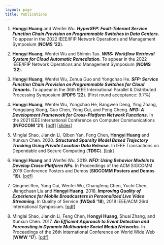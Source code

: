 ```yaml
---
layout: page
title: Publications
---
```

1. **Hongyi Huang** and Wenfei Wu. ***HyperSFP:
Fault-Tolerant Service Function Chain Provision on Programmable Switches
in Data Centers.*** To appear in the 2022 IEEE/IFIP Network Operations and Management
Symposium (**NOMS ’22**).

2. **Hongyi Huang**, Wenfei Wu and Shimin Tao. ***WRS: Workflow Retrieval System for Cloud Automatic
Remediation.*** To appear in the 2022 IEEE/IFIP Network Operations and Management
Symposium (**NOMS ’22**).

3. **Hongyi Huang**, Wenfei Wu, Zehua Guo and Yongchao He. ***SFP: Service Function Chain Provision on Programmable Switches for Cloud Tenants.*** To appear in the 36th IEEE International Parallel & Distributed Processing Symposium (**IPDPS ’22**). (First round acceptance: 9.7%) 

4. **Hongyi Huang**, Wenfei Wu, Yongchao He, Bangwen Deng, Ying Zhang, Yongqiang Xiong, Guo Chen, Yong Cui, and Peng Cheng. ***NFD: A Development Framework for Cross-Platform Network Functions.*** In the 2021 IEEE International Conference on Computer Communications (**INFOCOM ’21**). [[pdf]]({{https://hongyi-huang.github.io}}/files/2021_INFOCOM_NFD.pdf) [[slides]]({{https://hongyi-huang.github.io}}/files/NFD_INFOCOM21_slides.pdf)

5. Minglai Shao, Jianxin Li, Qiben Yan, Feng Chen, **Hongyi Huang** and Xunxun Chen. 2020. ***Structured Sparsity Model Based Trajectory Tracking Using Private Location Data Release.*** In IEEE Transactions on Dependable and Secure Computing (**TDSC**). [[link]](https://ieeexplore.ieee.org/document/8986753)

6. **Hongyi Huang** and Wenfei Wu. 2019. ***NFD: Using Behavior Models to Develop Cross-Platform NFs.*** In Proceedings of the ACM SIGCOMM 2019 Conference Posters and Demos (**SIGCOMM Posters and Demos '19**).  [[pdf]]({{https://hongyi-huang.github.io}}/files/NFD_sigcomm19.pdf)

7. Qingmei Ren, Yong Cui, Wenfei Wu, Changfeng Chen, Yuchi Chen, Jiangchuan Liu and **Hongyi Huang**. 2018. ***Improving Quality of Experience for Mobile Broadcasters in Personalized Live Video Streaming.*** In Quality of Service (**IWQoS ’18**), 2018 IEEE/ACM 26rd International Symposium. [[pdf]]({{https://hongyi-huang.github.io}}/files/GVBR.pdf)

8. Minglai Shao, Jianxin Li, Feng Chen, **Hongyi Huang**, Shuai Zhang, and Xunxun Chen. 2017. ***An Efficient Approach to Event Detection and Forecasting in Dynamic Multivariate Social Media Networks.*** In Proceedings of the 26th International Conference on World Wide Web (**WWW ’17**).  [[pdf]]({{https://hongyi-huang.github.io}}/files/DMGraphScan.pdf)


   <br/>
